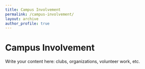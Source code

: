 ```yaml
---
title: Campus Involvement
permalink: /campus-involvement/
layout: archive
author_profile: true
---
```


# Campus Involvement

Write your content here: clubs, organizations, volunteer work, etc.

